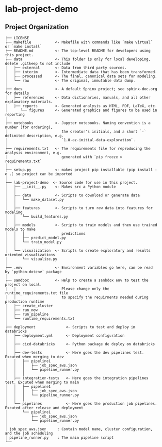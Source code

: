 lab-project-demo
==============================

Project Organization
------------

    ├── LICENSE
    ├── Makefile           <- Makefile with commands like `make virtual` or `make install`
    ├── README.md          <- The top-level README for developers using this project.
    ├── data               <- This folder is only for local developing, delete .gitkeep to not include
    │   ├── external       <- Data from third party sources.
    │   ├── interim        <- Intermediate data that has been transformed.
    │   ├── processed      <- The final, canonical data sets for modeling.
    │   └── raw            <- The original, immutable data dump.
    │
    ├── docs               <- A default Sphinx project; see sphinx-doc.org for details
    │   ├── references     <- Data dictionaries, manuals, and all other explanatory materials.
    │   ├── reports        <- Generated analysis as HTML, PDF, LaTeX, etc.
    │      └── figures     <- Generated graphics and figures to be used in reporting
    │
    ├── notebooks          <- Jupyter notebooks. Naming convention is a number (for ordering),
    │                         the creator's initials, and a short `-` delimited description, e.g.
    │                         `1.0-az-initial-data-exploration`.
    │
    ├── requirements.txt   <- The requirements file for reproducing the analysis environment, e.g.
    │                         generated with `pip freeze > requirements.txt`
    │
    ├── setup.py           <- makes project pip installable (pip install -e .) so project can be imported
    │
    ├── lab-project-demo  <- Source code for use in this project.
    │   ├── __init__.py    <- Makes src a Python module
    │   │
    │   ├── data           <- Scripts to download or generate data
    │   │   └── make_dataset.py
    │   │
    │   ├── features       <- Scripts to turn raw data into features for modeling
    │   │   └── build_features.py
    │   │
    │   ├── models         <- Scripts to train models and then use trained models to make
    │   │   │                 predictions
    │   │   ├── predict_model.py
    │   │   └── train_model.py
    │   │
    │   └── visualization  <- Scripts to create exploratory and results oriented visualizations
    │       └── visualize.py
    │
    ├── .env               <- Environment variables go here, can be read by `python-dotenv` package
    │
    ├── sandbox            <- Help to create a sanbdox env to test the project on local.
    │   │                     Please change only the runtime_requirements.txt file 
    │   │                     to specify the requirments needed during production runtime
    │   ├── create_cluster
    │   ├── run_now
    │   ├── run_pipeline
    │   └── runtime_requirements.txt
    │
    ├── deployment              <- Scripts to test and deploy in databricks
    │   ├── deployment.yml      <- Deployment configuration
    │   │
    │   ├── cicd-databricks     <- Python package de deploy on databricks
    │   │
    │   ├── dev-tests           <- Here goes the dev pipelines test. Excuted when merging to dev
    │   │   ├── pipeline1
    │   │   │   ├── job_spec_aws.json
    │   │   │   └── pipeline_runner.py
    │   │   │
    │   ├── integration-tests   <- Here goes the integration pipelines test. Excuted when merging to main
    │   │   ├── pipeline1
    │   │   │   ├── job_spec_aws.json
    │   │   │   └── pipeline_runner.py
    │   │   │
    │   └── pipelines           <- Here goes the production job pipelines. Excuted after release and deployment
    │       └── pipeline1
    │           ├── job_spec_aws.json
    │           └── pipeline_runner.py
    │
    │ job_spec_aws.json     : Contain model name, cluster configuration, and the job scheduling
    │ pipeline_runner.py    : The main pipeline script 
    └──
